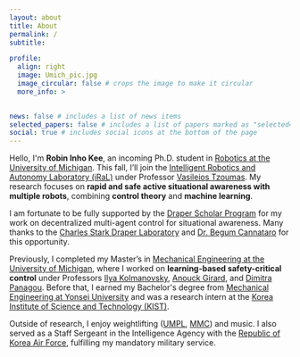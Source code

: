```yaml
---
layout: about
title: About
permalink: /
subtitle: 

profile:
  align: right
  image: Umich_pic.jpg
  image_circular: false # crops the image to make it circular
  more_info: >
    

news: false # includes a list of news items
selected_papers: false # includes a list of papers marked as "selected={true}"
social: true # includes social icons at the bottom of the page
---
```



Hello, I'm **Robin Inho Kee**, an incoming Ph.D. student in <a href="https://robotics.umich.edu/">Robotics at the University of Michigan</a>. This fall, I’ll join the <a href="https://vasileiostzoumas.com/">Intelligent Robotics and Autonomy Laboratory (iRaL)</a> under Professor <a href="https://vasileiostzoumas.com/">Vasileios Tzoumas</a>. My research focuses on **rapid and safe active situational awareness with multiple robots**, combining **control theory** and **machine learning**.

I am fortunate to be fully supported by the <a href="https://www.draper.com/education-programs/draper-scholars-program">Draper Scholar Program</a> for my work on decentralized multi-agent control for situational awareness. Many thanks to the <a href="https://www.draper.com/">Charles Stark Draper Laboratory</a> and <a href="https://www.draper.com/education-programs/draper-scholars-program/research-topics?tab=26905">Dr. Begum Cannataro</a> for this opportunity.

Previously, I completed my Master’s in <a href="https://me.engin.umich.edu/">Mechanical Engineering at the University of Michigan</a>, where I worked on **learning-based safety-critical control** under Professors <a href="https://sites.google.com/a/umich.edu/kolmanovsky/">Ilya Kolmanovsky</a>, <a href="https://vodca.engin.umich.edu/">Anouck Girard</a>, and <a href="https://websites.umich.edu/~dpanagou/">Dimitra Panagou</a>. Before that, I earned my Bachelor's degree from <a href="https://me.yonsei.ac.kr/me_en/index.do">Mechanical Engineering at Yonsei University</a> and was a research intern at the <a href="https://www.kist.re.kr/eng/index.do#firstPage">Korea Institute of Science and Technology (KIST)</a>.

Outside of research, I enjoy weightlifting 
(<a href="https://www.instagram.com/umichpowerlifting?utm_source=ig_web_button_share_sheet&igshid=ZDNlZDc0MzIxNw==">UMPL</a>, 
<a href="https://www.instagram.com/michiganmuscleclub?utm_source=ig_web_button_share_sheet&igshid=ZDNlZDc0MzIxNw==">MMC</a>) 
and music. I also served as a Staff Sergeant in the Intelligence Agency with the <a href="https://www.airforce.mil.kr/user/indexMain.action?command=&siteId=airforce-eng">Republic of Korea Air Force</a>, fulfilling my mandatory military service.